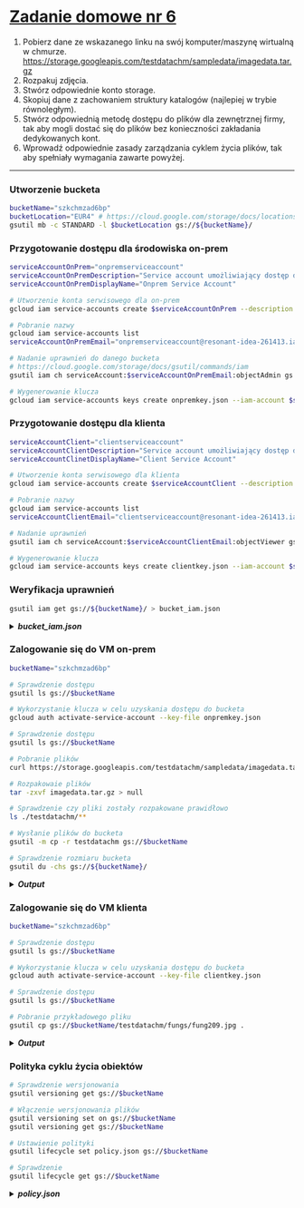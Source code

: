 # [Zadanie domowe nr 6](https://szkolachmury.pl/google-cloud-platform-droga-architekta/tydzien-6-cloud-storage/zadanie-domowe-nr-6/)

1. Pobierz dane ze wskazanego linku na swój komputer/maszynę wirtualną w chmurze.
https://storage.googleapis.com/testdatachm/sampledata/imagedata.tar.gz
2. Rozpakuj zdjęcia.
3. Stwórz odpowiednie konto storage.
4. Skopiuj dane z zachowaniem struktury katalogów (najlepiej w trybie równoległym).
5. Stwórz odpowiednią metodę dostępu do plików dla zewnętrznej firmy, tak aby mogli dostać się do plików bez konieczności zakładania dedykowanych kont.
6. Wprowadź odpowiednie zasady zarządzania cyklem życia plików, tak aby spełniały wymagania zawarte powyżej.

---

### Utworzenie bucketa
```bash
bucketName="szkchmzad6bp"
bucketLocation="EUR4" # https://cloud.google.com/storage/docs/locations#location-dr
gsutil mb -c STANDARD -l $bucketLocation gs://${bucketName}/
```

### Przygotowanie dostępu dla środowiska on-prem
```bash
serviceAccountOnPrem="onpremserviceaccount"
serviceAccountOnPremDescription="Service account umożliwiający dostęp do storage ze środowiska on-prem"
serviceAccountOnPremDisplayName="Onprem Service Account"

# Utworzenie konta serwisowego dla on-prem
gcloud iam service-accounts create $serviceAccountOnPrem --description "$serviceAccountOnPremDescription" --display-name "$serviceAccountOnPremDisplayName"

# Pobranie nazwy
gcloud iam service-accounts list
serviceAccountOnPremEmail="onpremserviceaccount@resonant-idea-261413.iam.gserviceaccount.com"

# Nadanie uprawnień do danego bucketa
# https://cloud.google.com/storage/docs/gsutil/commands/iam
gsutil iam ch serviceAccount:$serviceAccountOnPremEmail:objectAdmin gs://${bucketName}/

# Wygenerowanie klucza
gcloud iam service-accounts keys create onpremkey.json --iam-account $serviceAccountOnPremEmail
```

### Przygotowanie dostępu dla klienta
```bash
serviceAccountClient="clientserviceaccount"
serviceAccountClientDescription="Service account umożliwiający dostęp do storage ze środowiska klienta"
serviceAccountClinetDisplayName="Client Service Account"

# Utworzenie konta serwisowego dla klienta
gcloud iam service-accounts create $serviceAccountClient --description "$serviceAccountClientDescription" --display-name "$serviceAccountClinetDisplayName"

# Pobranie nazwy
gcloud iam service-accounts list
serviceAccountClientEmail="clientserviceaccount@resonant-idea-261413.iam.gserviceaccount.com"

# Nadanie uprawnień 
gsutil iam ch serviceAccount:$serviceAccountClientEmail:objectViewer gs://${bucketName}/

# Wygenerowanie klucza
gcloud iam service-accounts keys create clientkey.json --iam-account $serviceAccountClientEmail
```

### Weryfikacja uprawnień
```bash
gsutil iam get gs://${bucketName}/ > bucket_iam.json
```
<details>
  <summary><b><i>bucket_iam.json</i></b></summary>

```json
{
  "bindings": [
    {
      "members": [
        "projectEditor:resonant-idea-261413", 
        "projectOwner:resonant-idea-261413"
      ], 
      "role": "roles/storage.legacyBucketOwner"
    }, 
    {
      "members": [
        "projectViewer:resonant-idea-261413"
      ], 
      "role": "roles/storage.legacyBucketReader"
    }, 
    {
      "members": [
        "serviceAccount:onpremserviceaccount@resonant-idea-261413.iam.gserviceaccount.com"
      ], 
      "role": "roles/storage.objectAdmin"
    }, 
    {
      "members": [
        "serviceAccount:clientserviceaccount@resonant-idea-261413.iam.gserviceaccount.com"
      ], 
      "role": "roles/storage.objectViewer"
    }
  ], 
  "etag": "CAM="
}
```
</details>

### Zalogowanie się do VM on-prem
```bash
bucketName="szkchmzad6bp"

# Sprawdzenie dostępu
gsutil ls gs://$bucketName

# Wykorzystanie klucza w celu uzyskania dostępu do bucketa
gcloud auth activate-service-account --key-file onpremkey.json

# Sprawdzenie dostępu
gsutil ls gs://$bucketName

# Pobranie plików
curl https://storage.googleapis.com/testdatachm/sampledata/imagedata.tar.gz > imagedata.tar.gz

# Rozpakowaie plików
tar -zxvf imagedata.tar.gz > null

# Sprawdzenie czy pliki zostały rozpakowane prawidłowo
ls ./testdatachm/**

# Wysłanie plików do bucketa
gsutil -m cp -r testdatachm gs://$bucketName

# Sprawdzenie rozmiaru bucketa
gsutil du -chs gs://${bucketName}/

```

<details>
  <summary><b><i>Output</i></b></summary>

```bash
bartosz@zad6onprem:~$ bucketName="szkchmzad6bp"
bartosz@zad6onprem:~$ gsutil ls gs://$bucketName
ServiceException: 401 Anonymous caller does not have storage.objects.list access to szkchmzad6bp.
bartosz@zad6onprem:~$ ls
onpremkey.json
bartosz@zad6onprem:~$ gcloud auth activate-service-account --key-file onpremkey.json
Activated service account credentials for: [onpremserviceaccount@resonant-idea-261413.iam.gserviceaccount.com]
bartosz@zad6onprem:~$ gsutil ls gs://$bucketName
bartosz@zad6onprem:~$ curl https://storage.googleapis.com/testdatachm/sampledata/imagedata.tar.gz > image
data.tar.gz
  % Total    % Received % Xferd  Average Speed   Time    Time     Time  Current
                                 Dload  Upload   Total   Spent    Left  Speed
100 72.8M  100 72.8M    0     0  59.1M      0  0:00:01  0:00:01 --:--:-- 59.1M
bartosz@zad6onprem:~$ tar -zxvf imagedata.tar.gz > null
bartosz@zad6onprem:~$ ls ./testdatachm/**
./testdatachm/fungs:
fung100.jpg  fung155.jpg  fung209.jpg  fung253.jpg  fung302.jpg  fung356.jpg  fung415.jpg  fung57.jpg
{...}
bartosz@zad6onprem:~$ gsutil -m cp -r testdatachm gs://$bucketName
{...}
/ [964/964 files][ 73.6 MiB/ 73.6 MiB] 100% Done 512.4 KiB/s ETA 00:00:00       
Operation completed over 964 objects/73.6 MiB.
bartosz@zad6onprem:~$ gsutil du -chs gs://${bucketName}/
73.61 MiB    gs://szkchmzad6bp
73.61 MiB    total
```
</details>

### Zalogowanie się do VM klienta
```bash
bucketName="szkchmzad6bp"

# Sprawdzenie dostępu
gsutil ls gs://$bucketName

# Wykorzystanie klucza w celu uzyskania dostępu do bucketa
gcloud auth activate-service-account --key-file clientkey.json

# Sprawdzenie dostępu
gsutil ls gs://$bucketName

# Pobranie przykładowego pliku
gsutil cp gs://$bucketName/testdatachm/fungs/fung209.jpg .
```

<details>
  <summary><b><i>Output</i></b></summary>

```bash
bartosz@zad6client:~$ bucketName="szkchmzad6bp"
bartosz@zad6client:~$ gsutil ls gs://$bucketName
ServiceException: 401 Anonymous caller does not have storage.objects.list access to szkchmzad6bp.
bartosz@zad6client:~$ ls
clientkey.json
bartosz@zad6client:~$ gcloud auth activate-service-account --key-file clientkey.json
Activated service account credentials for: [clientserviceaccount@resonant-idea-261413.iam.gserviceaccount.com]
bartosz@zad6client:~$ gsutil ls gs://$bucketName
gs://szkchmzad6bp/testdatachm/
bartosz@zad6client:~$ gsutil cp gs://$bucketName/testdatachm/fungs/fung209.jpg .
Copying gs://szkchmzad6bp/testdatachm/fungs/fung209.jpg...
- [1 files][ 63.5 KiB/ 63.5 KiB]                                                
Operation completed over 1 objects/63.5 KiB.                                     
bartosz@zad6client:~$ ls
clientkey.json  fung209.jpg
```
</details>

### Polityka cyklu życia obiektów
```bash
# Sprawdzenie wersjonowania
gsutil versioning get gs://$bucketName

# Włączenie wersjonowania plików
gsutil versioning set on gs://$bucketName
gsutil versioning get gs://$bucketName

# Ustawienie polityki
gsutil lifecycle set policy.json gs://$bucketName

# Sprawdzenie
gsutil lifecycle get gs://$bucketName
```

<details>
  <summary><b><i>policy.json</i></b></summary>

```bash
{
  "lifecycle": {
    "rule": [
      {
        "action": {
          "type": "SetStorageClass",
          "storageClass": "NEARLINE"
        },
        "condition": {
          "age": 60,
          "matchesStorageClass": ["STANDARD", "MULTI_REGIONAL", "DURABLE_REDUCED_AVAILABILITY"]
        }
      },
      {
        "action": {
          "type": "Delete"
        },
        "condition": {
          "age": 90,
          "isLive": true,
          "matchesStorageClass": ["NEARLINE"]
        }
      },
      {
        "action": {
          "type": "Delete"
        },
        "condition": {
          "age": 10,
          "isLive": false
        }
      }
    ]
  }
}
```
</details>